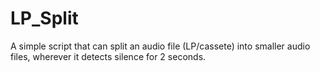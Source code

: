 # LP_Split

A simple script that can split an audio file (LP/cassete) into smaller audio files, wherever it detects silence for 2 seconds.
